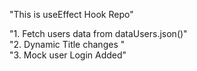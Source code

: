 "This is useEffect Hook Repo"<br>

"1. Fetch users data from dataUsers.json()"<br>
"2. Dynamic Title changes "<br>
"3. Mock user Login Added"

